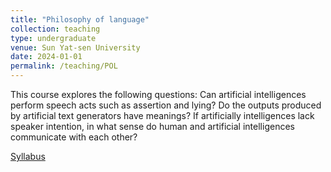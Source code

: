 ```yaml
---
title: "Philosophy of language"
collection: teaching
type: undergraduate
venue: Sun Yat-sen University
date: 2024-01-01
permalink: /teaching/POL
---
```

This course explores the following questions: Can artificial intelligences perform speech acts such as assertion and lying? Do the outputs produced by artificial text generators have meanings? If artificially intelligences lack speaker intention, in what sense do human and artificial intelligences communicate with each other?

[Syllabus](../assets/PhilLang_Fall2024.pdf)
